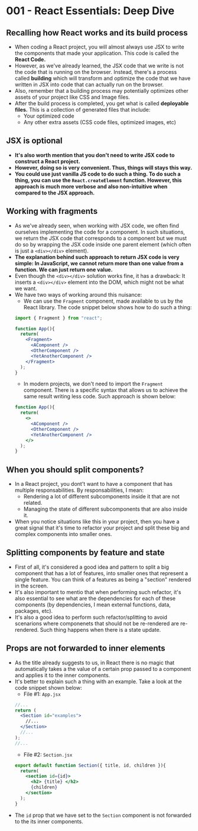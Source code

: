 # 001 - React Essentials: Deep Dive

## Recalling how React works and its build process
* When coding a React project, you will almost always use JSX to write the components that made your application. This code is called the __React Code.__
* However, as we've already learned, the JSX code that we write is not the code that is running on the browser. Instead, there's a process called __building__ which will transform and optimize the code that we have written in JSX into code that can actually run on the browser.
* Also, remember that a building process may potentially optimizes other assets of your project like CSS and Image files.
* After the build process is completed, you get what is called __deployable files.__ This is a collection of generated files that include:
  * Your optimized code
  * Any other extra assets (CSS code files, optimized images, etc)

## JSX is optional
* __It's also worth mention that you don't need to write JSX code to construct a React project.__
* __However, doing so is very convenient. Thus, things will stays this way.__
* __You could use just vanilla JS code to do such a thing. To do such a thing, you can use the ```React.createElement``` function. However, this approach is much more verbose and also non-intuitive when compared to the JSX approach.__

## Working with fragments
* As we've already seen, when working with JSX code, we often find ourselves implementing the code for a component. In such situations, we return the JSX code that corresponds to a component but we must do so by wrapping the JSX code inside one parent element (which often is just a ```<div></div>``` element).
* __The explanation behind such approach to return JSX code is very simple: In JavaScript, we cannot return more than one value from a function. We can just return one value.__
* Even though the ```<div></div>``` solution works fine, it has a drawback: It inserts a ```<div></div>``` element into the DOM, which might not be what we want.
* We have two ways of working around this nuisance:
  * We can use the ```Fragment``` component, made available to us by the React library. The code snippet below shows how to do such a thing:
  ```jsx
  import { Fragment } from "react"; 

  function App(){
    return(
      <Fragment>
        <AComponent />
        <OtherComponent />
        <YetAnotherComponent />
      </Fragment>
    );
  }
  ```
  * In modern projects, we don't need to import the ```Fragment``` component. There is a specific syntax that allows us to achieve the same result writing less code. Such approach is shown below:
  ```jsx
  function App(){
    return(
      <>
        <AComponent />
        <OtherComponent />
        <YetAnotherComponent />
      </>
    );
  }
  ```

## When you should split components?
* In a React project, you dont't want to have a component that has multiple responsabilities. By responsabilities, I mean:
  * Rendering a lot of different subcomponents inside it that are not related.
  * Managing the state of different subcomponents that are also inside it.
* When you notice situations like this in your project, then you have a great signal that it's time to refactor your project and split these big and complex components into smaller ones.

## Splitting components by feature and state
* First of all, it's considered a good idea and pattern to split a big component that has a lot of features, into smaller ones that represent a single feature. You can think of a features as being a "section" rendered in the screen.
* It's also important to mentio that when performing such refactor, it's also essential to see what are the dependencies for each of these components (by dependencies, I mean external functions, data, packages, etc).
* It's also a good idea to perform such refactor/splitting to avoid scenarions where componenets that should not be re-rendered are re-rendered. Such thing happens when there is a state update.

## Props are not forwarded to inner elements
* As the title already suggests to us, in React there is no magic that automatically takes a the value of a certain prop passed to a component and applies it to the inner components.
* It's better to explain such a thing with an example. Take a look at the code snippet shown below:
  * File #1: ```App.jsx```
  ```jsx
  //...
  return (
    <Section id="examples">
      //...
    </Section>
    //...
  );
  //...
  ```
  * File #2: ```Section.jsx```
  ```jsx
  export default function Section({ title, id, children }){
    return(
      <section id={id}>
        <h2> {title} </h2>
        {children}
      </section>
    );
  }
  ```
* The ```id``` prop that we have set to the ```Section``` component is not forwarded to the its inner components.

